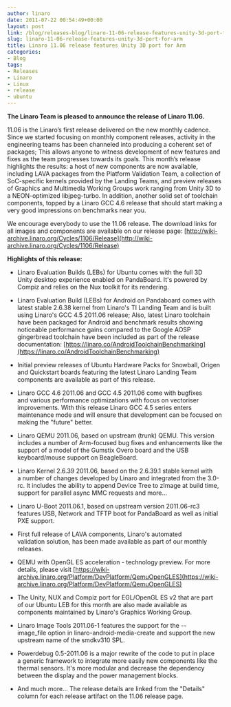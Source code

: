```yaml
---
author: linaro
date: 2011-07-22 00:54:49+00:00
layout: post
link: /blog/releases-blog/linaro-11-06-release-features-unity-3d-port-for-arm/
slug: linaro-11-06-release-features-unity-3d-port-for-arm
title: Linaro 11.06 release features Unity 3D port for Arm
categories:
- Blog
tags:
- Releases
- Linaro
- Linux
- release
- ubuntu
---
```

**The Linaro Team is pleased to announce the release of Linaro 11.06.**

11.06 is the Linaro’s first release delivered on the new monthly cadence. Since we started focusing on monthly component releases, activity in the engineering teams has been channeled into producing a coherent set of packages; This allows anyone to witness development of new features and fixes as the team progresses towards its goals. This month’s release highlights the results: a host of new components are now available, including LAVA packages from the Platform Validation Team, a collection of SoC-specific kernels provided by the Landing Teams, and preview releases of Graphics and Multimedia Working Groups work ranging from Unity 3D to a NEON-optimized libjpeg-turbo. In addition, another solid set of toolchain components, topped by a Linaro GCC 4.6 release that should start making a very good impressions on benchmarks near you.

We encourage everybody to use the 11.06 release. The download links for all images and components are available on our release page:
[http://wiki-archive.linaro.org/Cycles/1106/Release](http://wiki-archive.linaro.org/Cycles/1106/Release)

**Highlights of this release:**

* Linaro Evaluation Builds (LEBs) for Ubuntu comes with the full 3D Unity desktop experience enabled on PandaBoard. It's powered by Compiz and relies on the Nux toolkit for its rendering.

* Linaro Evaluation Build (LEBs) for Android on Pandaboard comes with latest stable 2.6.38 kernel from Linaro's TI Landing Team and is built using Linaro's GCC 4.5 2011.06 release; Also, latest Linaro toolchain have been packaged for Android and benchmark results showing noticeable performance gains compared to the Google AOSP gingerbread toolchain have been included as part of the release documentation: [](https://linaro.co/AndroidToolchainBenchmarking)[https://linaro.co/AndroidToolchainBenchmarking](https://linaro.co/AndroidToolchainBenchmarking)

* Initial preview releases of Ubuntu Hardware Packs for Snowball, Origen and Quickstart boards featuring the latest Linaro Landing Team components are available as part of this release.

* Linaro GCC 4.6 2011.06 and GCC 4.5 2011.06 come with bugfixes and various performance optimizations with focus on vectoriser improvements. With this release Linaro GCC 4.5 series enters maintenance mode and will ensure that development can be focused on making the "future" better.

* Linaro QEMU 2011.06, based on upstream (trunk) QEMU. This version includes a number of Arm-focused bug fixes and enhancements like the support of a model of the Gumstix Overo board and the USB keyboard/mouse support on BeagleBoard.

* Linaro Kernel 2.6.39 2011.06, based on the 2.6.39.1 stable kernel with a number of changes developed by Linaro and integrated from the 3.0-rc. It includes the ability to append Device Tree to zImage at build time, support for parallel async MMC requests and more...

* Linaro U-Boot 2011.06.1, based on upstream version 2011.06-rc3 features USB, Network and TFTP boot for PandaBoard as well as initial PXE support.

* First full release of LAVA components, Linaro's automated validation solution, has been made available as part of our monthly releases.

* QEMU with OpenGL ES acceleration - technology preview. For more details, please visit [https://wiki-archive.linaro.org/Platform/DevPlatform/QemuOpenGLES](https://wiki-archive.linaro.org/Platform/DevPlatform/QemuOpenGLES)

* The Unity, NUX and Compiz port for EGL/OpenGL ES v2 that are part of our Ubuntu LEB for this month are also made available as components maintained by Linaro's Graphics Working Group.

* Linaro Image Tools 2011.06-1 features the support for the --image_file option in linaro-android-media-create and support the new upstream name of the smdkv310 SPL.

* Powerdebug 0.5-2011.06 is a major rewrite of the code to put in place a generic framework to integrate more easily new components like the thermal sensors. It's more modular and decrease the dependency between the display and the power management blocks.

* And much more... The release details are linked from the "Details" column for each release artifact on the 11.06 release page.
